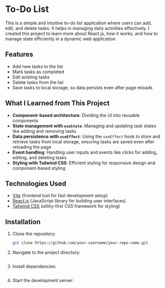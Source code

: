 # To-Do List

This is a simple and intuitive to-do list application where users can add, edit, and delete tasks. It helps in managing daily activities effectively. I created this project to learn more about React.js, how it works, and how to manage state efficiently in a dynamic web application.

## Features
- Add new tasks to the list
- Mark tasks as completed
- Edit existing tasks
- Delete tasks from the list
- Save tasks to local storage, so data persists even after page reloads

## What I Learned from This Project
- **Component-based architecture**: Dividing the UI into reusable components
- **State management with `useState`**: Managing and updating task states like adding and removing tasks
- **Data persistence with `useEffect`**: Using the `useEffect` hook to store and retrieve tasks from local storage, ensuring tasks are saved even after reloading the page
- **Event handling**: Handling user inputs and events like clicks for adding, editing, and deleting tasks
- **Styling with Tailwind CSS**: Efficient styling for responsive design and component-based styling

## Technologies Used
- [Vite](https://vitejs.dev/) (frontend tool for fast development setup)
- [React.js](https://reactjs.org/) (JavaScript library for building user interfaces)
- [Tailwind CSS](https://tailwindcss.com/) (utility-first CSS framework for styling)

## Installation

1. Clone the repository:
   ```bash
   git clone https://github.com/your-username/your-repo-name.git
2. Navigate to the project directory:
   ```cd your-repo-name
3. Install dependencies:
   ```npm install
3. Start the development server:
   ```npm run dev
